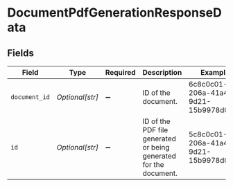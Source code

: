 # DocumentPdfGenerationResponseData


## Fields

| Field                                                             | Type                                                              | Required                                                          | Description                                                       | Example                                                           |
| ----------------------------------------------------------------- | ----------------------------------------------------------------- | ----------------------------------------------------------------- | ----------------------------------------------------------------- | ----------------------------------------------------------------- |
| `document_id`                                                     | *Optional[str]*                                                   | :heavy_minus_sign:                                                | ID of the document.                                               | 6c8c0c01-206a-41a4-9d21-15b9978d04cb                              |
| `id`                                                              | *Optional[str]*                                                   | :heavy_minus_sign:                                                | ID of the PDF file generated or being generated for the document. | 5c8c0c01-206a-41a4-9d21-15b9978d04cb                              |